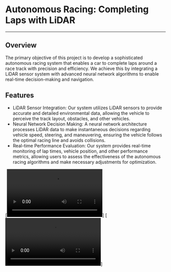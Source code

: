 # Autonomous Racing: Completing Laps with LiDAR

---

## Overview

The primary objective of this project is to develop a sophisticated autonomous racing system that enables a car to complete laps around a race track with precision and efficiency. We achieve this by integrating a LiDAR sensor system with advanced neural network algorithms to enable real-time decision-making and navigation.
 
## Features
* LiDAR Sensor Integration: Our system utilizes LiDAR sensors to provide accurate and detailed environmental data, allowing the vehicle to perceive the track layout, obstacles, and other vehicles.
* Neural Network Decision Making: A neural network architecture processes LiDAR data to make instantaneous decisions regarding vehicle speed, steering, and maneuvering, ensuring the vehicle follows the optimal racing line and avoids collisions.
* Real-time Performance Evaluation: Our system provides real-time monitoring of lap times, vehicle position, and other performance metrics, allowing users to assess the effectiveness of the autonomous racing algorithms and make necessary adjustments for optimization.

[![Learning process](Learning%20process.mp4)]
[![Best car with LiDAR on](Best%20car.mp4)]